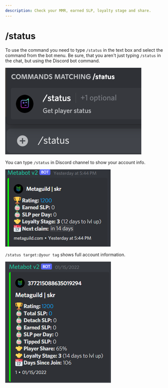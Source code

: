 ```yaml
---
description: Check your MMR, earned SLP, loyalty stage and share.
---
```


# /status

To use the command you need to type `/status` in the text box and select the command from the bot menu. Be sure, that you aren't just typing `/status` in the chat, but using the Discord bot command.

![Using /status](../.gitbook/assets/image.png)

You can type `/status` in Discord channel to show your account info.

![/statusresponse](<../.gitbook/assets/image (5).png>)

`/status target:@your tag` shows full account information.

![/status target:@tagresponse](<../.gitbook/assets/image (8).png>)


